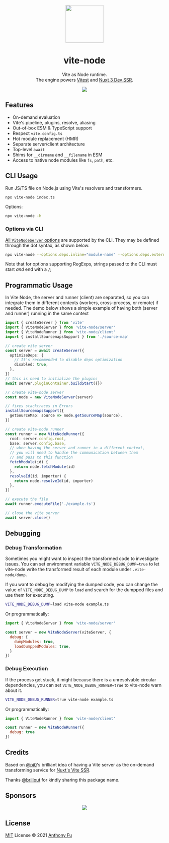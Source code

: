 <p align="center">
<img src="https://github.com/vitest-dev/vitest/blob/main/packages/vite-node/assets/vite-node.svg?raw=true" height="120">
</p>

<h1 align="center">
vite-node
</h1>
<p align="center">
Vite as Node runtime.<br>The engine powers <a href="https://github.com/vitest-dev/vitest">Vitest</a> and <a href="https://github.com/nuxt/framework">Nuxt 3 Dev SSR</a>.
<p>
<p align="center">
  <a href="https://www.npmjs.com/package/vitest"><img src="https://img.shields.io/npm/v/vite-node?color=FCC72B&label="></a>
<p>

## Features

- On-demand evaluation
- Vite's pipeline, plugins, resolve, aliasing
- Out-of-box ESM & TypeScript support
- Respect `vite.config.ts`
- Hot module replacement (HMR)
- Separate server/client architecture
- Top-level `await`
- Shims for `__dirname` and `__filename` in ESM
- Access to native node modules like `fs`, `path`, etc.

## CLI Usage

Run JS/TS file on Node.js using Vite's resolvers and transformers.

```bash
npx vite-node index.ts
```

Options:

```bash
npx vite-node -h
```

### Options via CLI

[All `ViteNodeServer` options](https://github.com/vitest-dev/vitest/blob/main/packages/vite-node/src/types.ts#L70-L89) are supported by the CLI. They may be defined through the dot syntax, as shown below:

```bash
npx vite-node --options.deps.inline="module-name" --options.deps.external="/module-regexp/" index.ts
```

Note that for options supporting RegExps, strings passed to the CLI must start _and_ end with a `/`;

## Programmatic Usage

In Vite Node, the server and runner (client) are separated, so you can integrate them in different contexts (workers, cross-process, or remote) if needed. The demo below shows a simple example of having both (server and runner) running in the same context

```ts
import { createServer } from 'vite'
import { ViteNodeServer } from 'vite-node/server'
import { ViteNodeRunner } from 'vite-node/client'
import { installSourcemapsSupport } from './source-map'

// create vite server
const server = await createServer({
  optimizeDeps: {
    // It's recommended to disable deps optimization
    disabled: true,
  },
})
// this is need to initialize the plugins
await server.pluginContainer.buildStart({})

// create vite-node server
const node = new ViteNodeServer(server)

// fixes stacktraces in Errors
installSourcemapsSupport({
  getSourceMap: source => node.getSourceMap(source),
})

// create vite-node runner
const runner = new ViteNodeRunner({
  root: server.config.root,
  base: server.config.base,
  // when having the server and runner in a different context,
  // you will need to handle the communication between them
  // and pass to this function
  fetchModule(id) {
    return node.fetchModule(id)
  },
  resolveId(id, importer) {
    return node.resolveId(id, importer)
  },
})

// execute the file
await runner.executeFile('./example.ts')

// close the vite server
await server.close()
```

## Debugging

### Debug Transformation

Sometimes you might want to inspect the transformed code to investigate issues. You can set environment variable `VITE_NODE_DEBUG_DUMP=true` to let vite-node write the transformed result of each module under `.vite-node/dump`.

If you want to debug by modifying the dumped code, you can change the value of `VITE_NODE_DEBUG_DUMP` to `load` and search for the dumpped files and use them for executing.

```bash
VITE_NODE_DEBUG_DUMP=load vite-node example.ts
```

Or programmatically:

```js
import { ViteNodeServer } from 'vite-node/server'

const server = new ViteNodeServer(viteServer, {
  debug: {
    dumpModules: true,
    loadDumppedModules: true,
  }
})
```

### Debug Execution

If the process get stuck, it might because there is a unresolvable circular dependencies, you can set `VITE_NODE_DEBUG_RUNNER=true` to vite-node warn about it.

```bash
VITE_NODE_DEBUG_RUNNER=true vite-node example.ts
```

Or programmatically:

```js
import { ViteNodeRunner } from 'vite-node/client'

const runner = new ViteNodeRunner({
  debug: true
})
```

## Credits

Based on [@pi0](https://github.com/pi0)'s brilliant idea of having a Vite server as the on-demand transforming service for [Nuxt's Vite SSR](https://github.com/nuxt/vite/pull/201).

Thanks [@brillout](https://github.com/brillout) for kindly sharing this package name.

## Sponsors

<p align="center">
  <a href="https://cdn.jsdelivr.net/gh/antfu/static/sponsors.svg">
    <img src='https://cdn.jsdelivr.net/gh/antfu/static/sponsors.svg'/>
  </a>
</p>

## License

[MIT](./LICENSE) License © 2021 [Anthony Fu](https://github.com/antfu)
